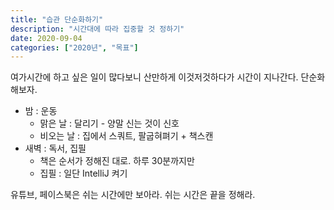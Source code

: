 ```yaml
---
title: "습관 단순화하기"
description: "시간대에 따라 집중할 것 정하기"
date: 2020-09-04
categories: ["2020년", "목표"]
---
```


여가시간에 하고 싶은 일이 많다보니 산만하게 이것저것하다가 시간이 지나간다.
단순화해보자.

- 밤 : 운동
    - 맑은 날 : 달리기 - 양말 신는 것이 신호
    - 비오는 날 : 집에서 스쿼트, 팔굽혀펴기 + 책스캔
- 새벽 : 독서, 집필
    - 책은 순서가 정해진 대로. 하루 30분까지만
    - 집필 : 일단 IntelliJ 켜기

유튜브, 페이스북은 쉬는 시간에만 보아라. 쉬는 시간은 끝을 정해라.
